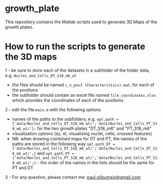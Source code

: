 # growth_plate
This repository contains the Matlab scripts used to generate 3D Maps of the growth plates.


# How to run the scripts to generate the 3D maps

1 - be sure to store each of the datasets in a subfolder of the folder data, e.g. ```Nuclei_and_Cells_DT_S18_m6_wt```
  * the files should be named ```c_n_pos3 (Characteristics).mat```, for each of the positions
  * the subfolder should contain an excel file named ```Tile_coordinates.xlsx``` which provides the coordinates of each of the positions
  
2 - edit the file ```main.m``` with the following options
  * names of the paths to the subfolders, e.g. ``` opt.path = {'data/Nuclei_and_Cells_DT_S18_m6_wt/';'data/Nuclei_and_Cells_PT_S18_m6_wt/'}; ``` for the two growth plates "DT_S18_m6" and "PT_S18_m6"
  * visualization options (az, el, visualizing nuclei, cells, crossed features)
  * NB: when drawing combined maps for DT and PT, the names of the paths are stored in the following way ```opt.path_DT = {'data/Nuclei_and_Cells_DT_S18_m6_wt/';'data/Nuclei_and_Cells_DT_S18_m6_wt/';}``` and ```opt.path_PT = {'data/Nuclei_and_Cells_PT_S18_m6_wt/';'data/Nuclei_and_Cells_PT_S18_m6_wt/';}``` - the order of the names in the lists should be the same for PT and DT
  
3 - For any question, please contact me: paul.villoutreix@gmail.com
